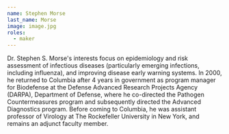 ```yaml
---
name: Stephen Morse
last_name: Morse
image: image.jpg
roles:
  - maker
---
```

Dr. Stephen S. Morse's interests focus on epidemiology and risk assessment of infectious diseases (particularly emerging infections, including influenza), and improving disease early warning systems. In 2000, he returned to Columbia after 4 years in government as program manager for Biodefense at the Defense Advanced Research Projects Agency (DARPA), Department of Defense, where he co-directed the Pathogen Countermeasures program and subsequently directed the Advanced Diagnostics program. Before coming to Columbia, he was assistant professor of Virology at The Rockefeller University in New York, and remains an adjunct faculty member.
